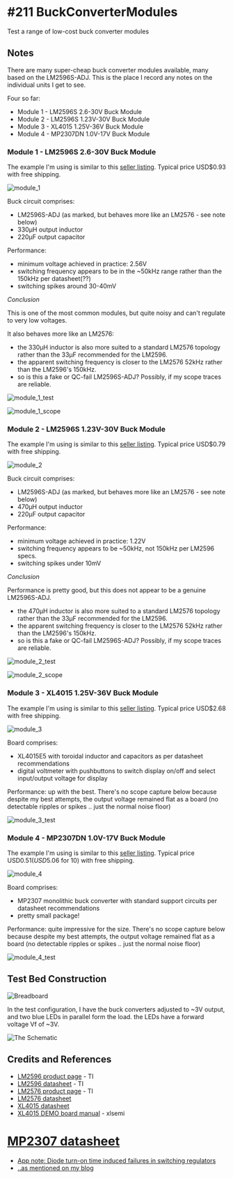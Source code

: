 # #211 BuckConverterModules

Test a range of low-cost buck converter modules


## Notes

There are many super-cheap buck converter modules available, many based on the LM2596S-ADJ. This is the place I record any notes on the individual units I get to see.

Four so far:

* Module 1 - LM2596S 2.6-30V Buck Module
* Module 2 - LM2596S 1.23V-30V Buck Module
* Module 3 - XL4015 1.25V-36V Buck Module
* Module 4 - MP2307DN 1.0V-17V Buck Module

### Module 1 - LM2596S 2.6-30V Buck Module

The example I'm using is similar to this [seller listing](https://www.aliexpress.com/item/1PCS-NEW-LM2596-DC-DC-adjustable-power-step-down-module/32276206956.html). Typical price USD$0.93 with free shipping.

![module_1](./assets/module_1.jpg?raw=true)

Buck circuit comprises:
* LM2596S-ADJ (as marked, but behaves more like an LM2576 - see note below)
* 330µH output inductor
* 220µF output capacitor

Performance:
* minimum voltage achieved in practice: 2.56V
* switching frequency appears to be in the ~50kHz range rather than the 150kHz per datasheet(??)
* switching spikes around 30-40mV

*Conclusion*

This is one of the most common modules, but quite noisy and can't regulate to very low voltages.

It also behaves more like an LM2576:
* the 330µH inductor is also more suited to a standard LM2576 topology rather than the 33µF recommended for the LM2596.
* the apparent switching frequency is closer to the LM2576 52kHz rather than the LM2596's 150kHz.
* so is this a fake or QC-fail LM2596S-ADJ? Possibly, if my scope traces are reliable.


![module_1_test](./assets/module_1_test.jpg?raw=true)

![module_1_scope](./assets/module_1_scope.gif?raw=true)


### Module 2 - LM2596S 1.23V-30V Buck Module

The example I'm using is similar to this  [seller listing](https://www.aliexpress.com/item/5PCS-DC-DC-Buck-Converter-Step-Down-Module-LM2596-Power-Supply-Output-1-23V-30V/2013251353.html?spm=2114.01010208.3.22.tfzVTK&ws_ab_test=searchweb201556_0,searchweb201602_3_10037_10017_10034_10021_507_10033_10022_10032_10020_10018_10019,searchweb201603_1&btsid=b6cc6379-547e-4d9c-8217-6a28b26787fb). Typical price USD$0.79 with free shipping.

![module_2](./assets/module_2.jpg?raw=true)

Buck circuit comprises:
* LM2596S-ADJ (as marked, but behaves more like an LM2576 - see note below)
* 470µH output inductor
* 220µF output capacitor

Performance:
* minimum voltage achieved in practice: 1.22V
* switching frequency appears to be ~50kHz, not 150kHz per LM2596 specs.
* switching spikes under 10mV

*Conclusion*

Performance is pretty good, but this does not appear to be a genuine LM2596S-ADJ.

* the 470µH inductor is also more suited to a standard LM2576 topology rather than the 33µF recommended for the LM2596.
* the apparent switching frequency is closer to the LM2576 52kHz rather than the LM2596's 150kHz.
* so is this a fake or QC-fail LM2596S-ADJ? Possibly, if my scope traces are reliable.


![module_2_test](./assets/module_2_test.jpg?raw=true)

![module_2_scope](./assets/module_2_scope.gif?raw=true)


### Module 3 - XL4015 1.25V-36V Buck Module

The example I'm using is similar to this [seller listing](https://www.aliexpress.com/item/5A-High-power-75W-DC-DC-adjustable-step-down-module-LED-Can-be-calibrated-voltmeter-Power/32411291600.html). Typical price USD$2.68 with free shipping.

![module_3](./assets/module_3.jpg?raw=true)

Board comprises:
* XL4015E5 with toroidal inductor and capacitors as per datasheet recommendations
* digital voltmeter with pushbuttons to switch display on/off and select input/output voltage for display

Performance: up with the best. There's no scope capture below because despite my best attempts, the output voltage remained flat as a board (no detectable ripples or spikes .. just the normal noise floor)

![module_3_test](./assets/module_3_test.jpg?raw=true)


### Module 4 - MP2307DN 1.0V-17V Buck Module

The example I'm using is similar to this [seller listing](https://www.aliexpress.com/item/Mini-360-DC-DC-Buck-Converter-Step-Down-Module-4-75-23V-to-1-17V-for/32436860547.html). Typical price USD$0.51 (USD$5.06 for 10) with free shipping.

![module_4](./assets/module_4.jpg?raw=true)

Board comprises:
* MP2307 monolithic buck converter with standard support circuits per datasheet recommendations
* pretty small package!

Performance: quite impressive for the size. There's no scope capture below because despite my best attempts, the output voltage remained flat as a board (no detectable ripples or spikes .. just the normal noise floor)

![module_4_test](./assets/module_4_test.jpg?raw=true)


## Test Bed Construction

![Breadboard](./assets/BuckConverterModules_bb.jpg?raw=true)

In the test configuration, I have the buck converters adjusted to ~3V output,
and two blue LEDs in parallel form the load. the LEDs have a forward voltage Vf of ~3V.

![The Schematic](./assets/BuckConverterModules_schematic.jpg?raw=true)

## Credits and References
* [LM2596 product page](http://www.ti.com/product/LM2596) - TI
* [LM2596 datasheet](http://www.ti.com/lit/ds/symlink/lm2596.pdf) - TI
* [LM2576 product page](http://www.ti.com/product/LM2576) - TI
* [LM2576 datasheet](http://www.ti.com/lit/ds/symlink/lm2576.pdf)
* [XL4015 datasheet](http://i-makers.info/resource/XL4015%20datasheet.pdf)
* [XL4015 DEMO board manual](http://www.xlsemi.com/demo/XL4015%20DEMO%20board%20manual.pdf) - xlsemi
# [MP2307 datasheet](https://cdn-shop.adafruit.com/datasheets/MP2307_r1.9.pdf)
* [App note: Diode turn-on time induced failures in switching regulators](http://dangerousprototypes.com/2013/01/05/diode-turn-on-time-induced-failures-in-switching-regulators/)
* [..as mentioned on my blog](https://blog.tardate.com/2016/07/littlearduinoprojects211-buck-converter.html)
